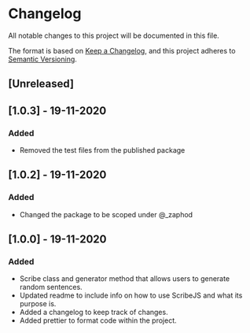 # Changelog

All notable changes to this project will be documented in this file.

The format is based on [Keep a Changelog](https://keepachangelog.com/en/1.0.0/), and this project adheres to
[Semantic Versioning](https://semver.org/spec/v2.0.0.html).

## [Unreleased]

## [1.0.3] - 19-11-2020

### Added

- Removed the test files from the published package

## [1.0.2] - 19-11-2020

### Added

- Changed the package to be scoped under @\_zaphod

## [1.0.0] - 19-11-2020

### Added

- Scribe class and generator method that allows users to generate random sentences.
- Updated readme to include info on how to use ScribeJS and what its purpose is.
- Added a changelog to keep track of changes.
- Added prettier to format code within the project.
